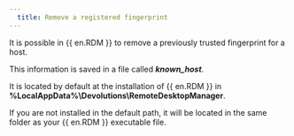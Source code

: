 ```yaml
---
  title: Remove a registered fingerprint
---
```

It is possible in {{ en.RDM }} to remove a previously trusted fingerprint for a host.

This information is saved in a file called ***known_host***.

It is located by default at the installation of {{ en.RDM }} in **%LocalAppData%\Devolutions\RemoteDesktopManager**.

If you are not installed in the default path, it will be located in the same folder as your {{ en.RDM }} executable file.
